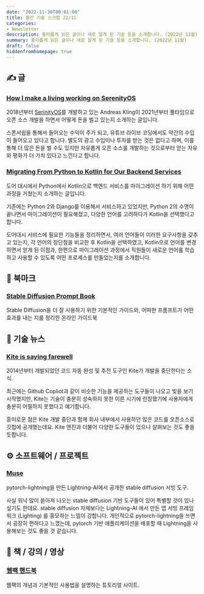 ```yaml
---
date: "2022-11-30T00:01:00"
title: 월간 기술 스크랩 22/11
categories:
- Newsletter
description: 흥미롭게 읽은 글이나 새로 알게 된 기술 등을 소개합니다. (2022년 11월)
summary: 흥미롭게 읽은 글이나 새로 알게 된 기술 등을 소개합니다. (2022년 11월)
draft: false
hiddenfromhomepage: true
---
```


## ✍️ 글

### [How I make a living working on SerenityOS](https://awesomekling.github.io/How-I-make-a-living-working-on-SerenityOS/)

2018년부터 [SerinityOS](https://github.com/SerenityOS/serenity)를 개발하고 있는 Andreas Kling이
2021년부터 풀타임으로 오픈 소스 개발을 하면서 어떻게 돈을 벌고 있는지 소개하는 글입니다.

스폰서쉽을 통해서 들어오는 수익이 주가 되고, 유튜브 라이브 코딩에서도 약간의 수입이 들어오고 있다고 합니다.
별도의 광고 수입이나 투자를 받는 것은 없다고 하며, 이를 통해 더 많은 돈을 벌 수도 있지만
자유롭게 오픈 소스를 개발하는 것으로부터 얻는 자유와 평화가 더 가치 있다고 느낀다고 합니다.

### [Migrating From Python to Kotlin for Our Backend Services](https://doordash.engineering/2021/05/04/migrating-from-python-to-kotlin-for-our-backend-services/)

도어 대시에서 Python에서 Kotlin으로 백엔드 서비스를 마이그레이션 하기 위해 어떤 과정을 거쳤는지 소개하는 글입니다.

기존에는 Python 2와 Django를 이용해서 서비스하고 있었지만, Python 2의 수명이 끝나면서
마이그레이션이 필요해졌고, 다양한 언어를 고려하다가 Kotlin을 선택했다고 합니다.

도어대시 서비스에 필요한 기능들을 정리하면서, 여러 언어들이 이러한 요구사항을 갖추고 있는지,
각 언어의 장단점을 비교한 후 Kotlin을 선택하였고,
Kotlin으로 언어를 변경하면서 얻게 된 이점과,
한편으로 마이그레이션 과정에서 직원들이 새로운 언어를 학습하고 사용할 수 있도록 어떤 프로세스를 만들었는지를 소개합니다.

## 📌 북마크

### [Stable Diffusion Prompt Book](https://openart.ai/promptbook)

Stable Diffusion을 더 잘 사용하기 위한 기본적인 가이드와,
어떠한 프롬프트가 어떤 효과를 내는 지를 정리한 온라인 가이드북


## 📰 기술 뉴스

### [Kite is saying farewell](https://www.kite.com/blog/product/kite-is-saying-farewell/)

2014년부터 개발되었던 코드 자동 완성 및 추천 도구인 Kite가 개발을 중단한다는 소식.

최근에는 Github Copliot과 같이 비슷한 기능을 제공하는 도구들이 나오고 빛을 보기 시작했지만,
Kite는 기술이 충분히 성숙하지 못한 이른 시기에 런칭했기에 사용자에게 충분히 어필하지 못했다고 얘기합니다.

흥미로운 점은 Kite 개발 중단과 함께 회사 내부에서 사용하던 많은 코드를 오픈소스로 깃헙에 공개했는데요.
Kite 엔진과 더불어 다양한 도구들이 있으니 살펴보는 것도 좋을 듯합니다.

## ⚙️ 소프트웨어 / 프로젝트

### [Muse](https://lightning.ai/muse/view/null)

pytorch-lightning을 만든 Lightning-AI에서 공개한 stable diffusion 서빙 도구.

사실 워낙 많이 쏟아져 나오는 stable diffusion 기반 도구들이 있어 특별할 것이 있나 싶기도 한데요.
stable diffusion 자체보다는 Lightning-AI 에서 만든 앱 서빙 프레임워크 (Lighting) 를 홍모하는 느낌이 강합니다.
개인적으로 pytorch-lightning을 쓰면서 굉장히 편하다고 느꼈는데,
pytorch 기반 애플리케이션을 배포할 때 Lightning을 사용해보는 것도 좋을 것 같습니다.

## 📙 책 / 강의 / 영상

### [웹팩 핸드북](https://joshua1988.github.io/webpack-guide/)

웹팩의 개념과 기본적인 사용법을 설명하는 튜토리얼 사이트.